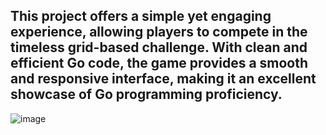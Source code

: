 This project offers a simple yet engaging experience, allowing players to compete in the timeless grid-based challenge. With clean and efficient Go code, the game provides a smooth and responsive interface, making it an excellent showcase of Go programming proficiency.
 ------------------------------------------
 ![image](https://github.com/Rpatel9675/tic-toe-go/assets/120505241/46f1d91f-edf3-4a51-88cb-c21057201e8c)

